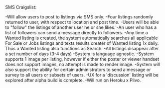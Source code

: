 SMS Craigslist:

-Will allow users to post to listings via SMS only.
-Four listings randomly returned to user, with respect to location and post time.
-Users will be able to "follow" the listings of another user he or she likes.
-An user who has a list of followers can send a message directly to followers.
-Any time a Wanted listing is created, the system automatically searches all applicable For Sale or Jobs listings and texts results creater of Wanted listing 1x daily. Thus a Wanted listing also functions as Search. 
-All listings disappear after a set number of days (3-4 days)
-System is language agnostic.
-System supports 1 image per listing, however if either the poster or viewer handset does not support images, no attempt is made to render image.
-System will also support the ability for certain administrators to send a message or survey to all users or subsets of users.
-UX for a 'discussion' listing will be explored after alpha build is complete.
-Will run on Heroku x Plivo.
